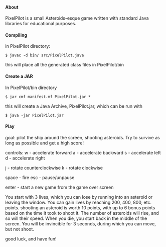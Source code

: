 <h4>About</h4>
PixelPilot is a small Asteroids-esque game written with standard Java libraries
for educational purposes.

<h4>Compiling</h4>
in PixelPilot directory:

```
$ javac -d bin/ src/PixelPilot.java
```

this will place all the generated class files in PixelPilot/bin

<h4>Create a JAR</h4>
In PixelPilot/bin directory

```
$ jar cmf manifest.mf PixelPilot.jar *
```

this will create a Java Archive, PixelPilot.jar, which can be run with

```
$ java -jar PixelPilot.jar
```

<h4>Play</h4>
goal: pilot the ship around the screen, shooting asteroids. Try to survive as long as possible and get a high score!

controls:
w - accelerate forward
a - accelerate backward
s - accelerate left
d - accelerate right

j - rotate counterclockwise
k - rotate clockwise

space - fire
esc - pause/unpause

enter - start a new game from the game over screen

You start with 3 lives, which you can lose by running into an asteroid
or leaving the window. You can gain lives by reaching 200, 400, 800, etc.
points. shooting an asteroid is worth 10 points, with up to 6 bonus
points based on the time it took to shoot it. The number of asteroids
will rise, and so will their speed. When you die, you start back in the
middle of the screen. You will be invincible for 3 seconds, during which
you can move, but not shoot.

good luck, and have fun!
